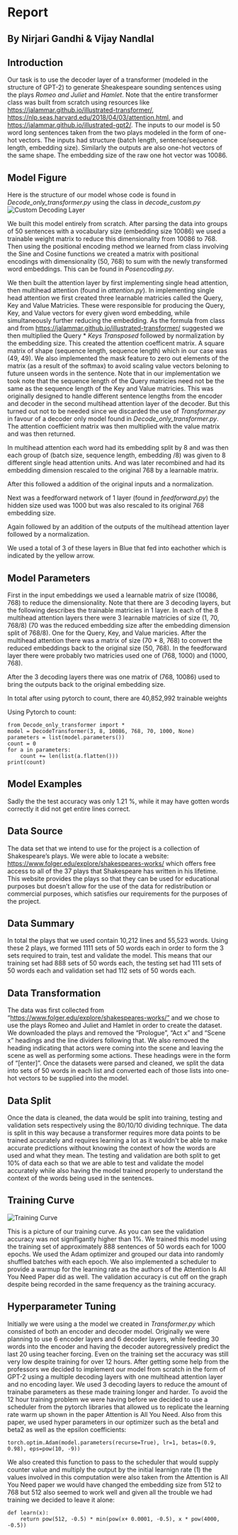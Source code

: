 # Report 
**By Nirjari Gandhi & Vijay Nandlal**
---

## Introduction
Our task is to use the decoder layer of a transformer (modeled in the structure of GPT-2) to generate Sheakespeare sounding sentences using the plays *Romeo and Juliet* and *Hamlet*. Note that the entire transformer class was built from scratch using resources like https://jalammar.github.io/illustrated-transformer/,  https://nlp.seas.harvard.edu/2018/04/03/attention.html, and https://jalammar.github.io/illustrated-gpt2/. The inputs to our model is 50 word long sentences taken from the two plays modeled in the form of one-hot vectors. The inputs had structure (batch length, sentence/sequence length, embedding size). Similarly the outputs are also one-hot vectors of the same shape. The embedding size of the raw one hot vector was 10086.

## Model Figure
Here is the structure of our model whose code is found in *Decode_only_transformer.py* using the class in *decode_custom.py* ![Custom Decoding Layer](images/Neural_Net1.png) 

We built this model entirely from scratch. After parsing the data into groups of 50 sentences with a vocabulary size (embedding size 10086) we used a trainable weight matrix to reduce this dimensionality from 10086 to 768. Then using the positional encoding method we learned from class involving the Sine and Cosine functions we created a matrix with positional encodings with dimensionality (50, 768) to sum with the newly transformed word embeddings. This can be found in *Posencoding.py*. 

We then built the attention layer by first implementing single head attention, then multihead attention (found in *attention.py*). In implementing single head attention we first created three learnable matricies called the Query, Key and Value Matricies. These were responsible for producing the Query, Key, and Value vectors for every given word embedding, while simultaneously further reducing the embedding. As the formula from class and from https://jalammar.github.io/illustrated-transformer/ suggested we then multiplied the Query * *Keys Transposed* followed by normalization by the embedding size. This created the attention coefficent matrix. A square matrix of shape (sequence length, sequence length) which in our case was (49, 49). We also implemented the mask feature to zero out elements of the matrix (as a result of the softmax) to avoid scaling value vectors beloning to future unseen words in the sentence. Note that in our implementation we took note that the sequence length of the Query matricies need not be the same as the sequence length of the Key and Value matricies. This was originally designed to handle different sentence lengths from the encoder and decoder in the second multihead attention layer of the decoder. But this turned out not to be needed since we discarded the use of *Transformer.py* in favour of a decoder only model found in *Decode_only_transformer.py*. The attention coefficient matrix was then multiplied with the value matrix and was then returned.

In multihead attention each word had its embedding split by 8 and was then each group of (batch size, sequence length, embedding /8) was given to 8 different single head attention units. And was later recombined and had its embedding dimension rescaled to the original 768 by a learnable matrix.

After this followed a addition of the original inputs and a normalization.

Next was a feedforward network of 1 layer (found in *feedforward.py*) the hidden size used was 1000 but was also rescaled to its original 768 embedding size.

Again followed by an addition of the outputs of the multihead attention layer followed by a normalization.

We used a total of 3 of these layers in Blue that fed into eachother which is indicated by the yellow arrow.


## Model Parameters
First in the input embeddings we used a learnable matrix of size (10086, 768) to reduce the dimensionality. Note that there are 3 decoding layers, but the following describes the trainable matricies in 1 layer. In each of the 8 multihead attention layers there were 3 learnable matricies of size (1, 70, 768/8) (70 was the reduced embedding size after the embedding dimension split of 768/8). One for the Query, Key, and Value maricies. After the multihead attention there was a matrix of size (70 * 8, 768) to convert the reduced embeddings back to the original size (50, 768). In the feedforward layer there were probably two matricies used one of (768, 1000) and (1000, 768).

After the 3 decoding layers there was one matrix of (768, 10086) used to bring the outputs back to the original embedding size.

In total after using pytorch to count, there are 40,852,992 trainable weights

Using Pytorch to count:

```
from Decode_only_transformer import *
model = DecodeTransformer(3, 8, 10086, 768, 70, 1000, None)
parameters = list(model.parameters())
count = 0
for a in parameters:
    count += len(list(a.flatten()))
print(count)
```

## Model Examples
Sadly the the test accuracy was only 1.21 %, while it may have gotten words correctly it did not get entire lines correct. 

## Data Source
The data set that we intend to use for the project is a collection of Shakespeare’s plays. We were able to locate a website: https://www.folger.edu/explore/shakespeares-works/ which offers free access to all of the 37 plays that Shakespeare has written in his lifetime. This website provides the plays so that they can be used for educational purposes but doesn’t allow for the use of the data for redistribution or commercial purposes, which satisfies our requirements for the purposes of the project.

## Data Summary
In total the plays that we used contain 10,212 lines and 55,523 words. Using these 2 plays, we formed 1111 sets of 50 words each in order to form the 3 sets required to train, test and validate the model. This means that our training set had 888 sets of 50 words each, the testing set had 111 sets of 50 words each and validation set had 112 sets of 50 words each. 

## Data Transformation
The data was first collected from “https://www.folger.edu/explore/shakespeares-works/” and we chose to use the plays Romeo and Juliet and Hamlet in order to create the dataset. We downloaded the plays and removed the “Prologue”, “Act x” and “Scene x” headings and the line dividers following that. We also removed the heading indicating that actors were coming into the scene and leaving the scene as well as performing some actions. These headings were in the form of “[enter]”. Once the datasets were parsed and cleaned, we split the data into sets of 50 words in each list and converted each of those lists into one-hot vectors to be supplied into the model.

## Data Split
Once the data is cleaned, the data would be split into training, testing and validation sets respectively using the 80/10/10 dividing technique. The data is split in this way because a transformer requires more data points to be trained accurately and requires learning a lot as it wouldn't be able to make accurate predictions without knowing the context of how the words are used and what they mean. The testing and validation are both split to get 10% of data each so that we are able to test and validate the model accurately while also having the model trained properly to understand the context of the words being used in the sentences.

## Training Curve
![Training Curve](images/trainingcurve.png)

This is a picture of our training curve. As you can see the validation accuracy was not signifigantly higher than 1%. We trained this model using the training set of approximately 888 sentences of 50 words each for 1000 epochs. We used the Adam optimizer and grouped our data into randomly shuffled batches with each epoch. We also implemented a scheduler to provide a warmup for the learning rate as the authors of the Attention Is All You Need Paper did as well. The validation accuracy is cut off on the graph despite being recorded in the same frequency as the training accuracy. 

## Hyperparameter Tuning
Initially we were using a the model we created in *Transformer.py* which consisted of both an encoder and decoder model. Originally we were planning to use 6 encoder layers and 6 decoder layers, while feeding 30 words into the encoder and having the decoder autoregressively predict the last 20 using teacher forcing. Even on the training set the accuracy was still very low despite training for over 12 hours. After getting some help from the professors we decided to implement our model from scratch in the form of GPT-2 using a multiple decoding layers with one multihead attention layer and no encoding layer. We used 3 decoding layers to reduce the amount of trainabe parameters as these made training longer and harder. To avoid the 12 hour training problem we were having before we decided to use a scheduler from the pytorch libraries that allowed us to replicate the learning rate warm up shown in the paper Attention is All You Need. Also from this paper, we used hyper parameters in our optimizer such as the beta1 and beta2 as well as the epsilon coefficients:

```torch.optim.Adam(model.parameters(recurse=True), lr=1, betas=(0.9, 0.98), eps=pow(10, -9))```

We also created this function to pass to the scheduler that would supply counter value and multiply the output by the initial learnign rate (1) the values involved in this computation were also taken from the Attention is All You Need paper we would have changed the embedding size from 512 to 768 but 512 also seemed to work well and given all the trouble we had training we decided to leave it alone:

```
def learn(x):
    return pow(512, -0.5) * min(pow(x+ 0.0001, -0.5), x * pow(4000, -0.5))
```




